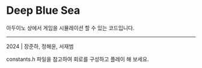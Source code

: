 # Deep Blue Sea

아두이노 상에서 게임을 시뮬레이션 할 수 있는 코드입니다.

---

2024 | 장준하, 정해윤, 서재범

constants.h 파일을 참고하여 회로를 구성하고 플레이 해 보세요.

